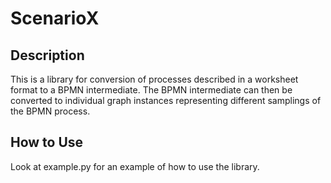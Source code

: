 # ScenarioX

## Description

This is a library for conversion of processes described in a worksheet format to a BPMN intermediate. The BPMN intermediate can then be converted to individual graph instances representing different samplings of the BPMN process. 

## How to Use

Look at example.py for an example of how to use the library.
